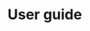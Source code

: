 <!--[metadata]>
+++
title = "User guide"
description = "Welcome to the user guide"
keywords = ["docker, introduction, documentation, about, technology, docker.io, user, guide, user's, manual, platform, framework, home,  intro"]
[menu.main]
parent="engine_use"
identifier = "engine_guide"
weight="-80"
+++
<![end-metadata]-->

# User guide
